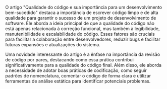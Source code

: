 O artigo "Qualidade do código e sua importância para um desenvolvimento bem-sucedido" destaca a importância de escrever código limpo e de alta qualidade para garantir o sucesso de um projeto de desenvolvimento de software. Ele aborda a ideia principal de que a qualidade do código não está apenas relacionada à correção funcional, mas também à legibilidade, manutenibilidade e escalabilidade do código. Esses fatores são cruciais para facilitar a colaboração entre desenvolvedores, reduzir bugs e facilitar futuras expansões e atualizações do sistema.

Uma novidade interessante do artigo é a ênfase na importância da revisão de código por pares, destacando como essa prática contribui significativamente para a qualidade do código final. Além disso, ele aborda a necessidade de adotar boas práticas de codificação, como seguir padrões de nomenclatura, comentar o código de forma clara e utilizar ferramentas de análise estática para identificar potenciais problemas.